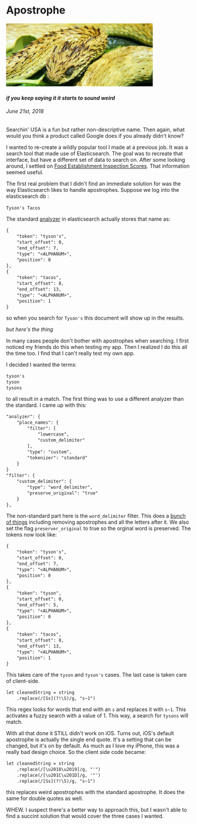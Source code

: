 # Apostrophe
![Atheris Hispida](img/Atheris_hispida.jpg)
#### _if you keep saying it it starts to sound weird_
###### *June 21st, 2018*

Searchin' USA is a fun but rather non-descriptive name. Then again, what would you think a product called Google does if you already didn't know?

I wanted to re-create a wildly popular tool I made at a previous job. It was a search tool that made use of Elasticsearch. The goal was to recreate that interface, but have a different set of data to search on. After some looking around, I settled on [Food Establishment Inspection Scores](https://data.austintexas.gov/Health-and-Community-Services/Food-Establishment-Inspection-Scores/ecmv-9xxi). That information seemed useful.

The first real problem that I didn't find an immediate solution for was the way Elasticsearch likes to handle apostrophes. Suppose we log into the elasticsearch db :

```Tyson's Tacos```

The standard [analyzer](https://www.elastic.co/guide/en/elasticsearch/reference/current/analysis-standard-analyzer.html) in elasticsearch actually stores that name as:

```
{
    "token": "tyson's",
    "start_offset": 0,
    "end_offset": 7,
    "type": "<ALPHANUM>",
    "position": 0
},
{
    "token": "tacos",
    "start_offset": 8,
    "end_offset": 13,
    "type": "<ALPHANUM>",
    "position": 1
}
```

so when you search for ```Tyson's``` this document will show up in the results.

_but here's the thing_

In many cases people don't bother with apostrophes when searching. I first noticed my friends do this when testing my app. Then I realized I do this all the time too. I find that I can't really test my own app.

I decided I wanted the terms:

```
tyson's
tyson
tysons
```

to all result in a match. The first thing was to use a different analyzer than the standard. I came up with this:

```
"analyzer": {
    "place_names": {
        "filter": [
            "lowercase",
            "custom_delimiter"
        ],
        "type": "custom",
        "tokenizer": "standard"
    }
}
"filter": {
    "custom_delimiter": {
        "type": "word_delimiter",
        "preserve_original": "true"
    }
},
```

The non-standard part here is the ```word_delimiter``` filter. This does a [bunch of things](https://www.elastic.co/guide/en/elasticsearch/reference/current/analysis-word-delimiter-tokenfilter.html) including removing apostrophes and all the letters after it. We also set the flag ```preserver_original``` to true so the orginal word is preserved. The tokens now look like:

```
{
    "token": "tyson's",
    "start_offset": 0,
    "end_offset": 7,
    "type": "<ALPHANUM>",
    "position": 0
},
{
    "token": "tyson",
    "start_offset": 0,
    "end_offset": 5,
    "type": "<ALPHANUM>",
    "position": 0
},
{
    "token": "tacos",
    "start_offset": 8,
    "end_offset": 13,
    "type": "<ALPHANUM>",
    "position": 1
}
```

This takes care of the ```tyson``` and ```tyson's``` cases. The last case is taken care of client-side.

```
let cleanedString = string
    .replace(/[Ss](?!\S)/g, "s~1")
```

This regex looks for words that end with an ```s``` and replaces it with ```s~1```. This activates a fuzzy search with a value of 1. This way, a search for ```tysons``` will match.

With all that done it STILL didn't work on iOS. Turns out, iOS's default apostrophe is actually the single end quote. It's a setting that can be changed, but it's on by default. As much as I love my iPhone, this was a really bad design choice. So the client side code became:

```
let cleanedString = string
    .replace(/[\u2018\u2019]/g, "'")
    .replace(/[\u201C\u201D]/g, '"')
    .replace(/[Ss](?!\S)/g, "s~1")
```

this replaces weird apostrophes with the standard apostrophe. It does the same for double quotes as well.

WHEW. I suspect there's a better way to approach this, but I wasn't able to find a succint solution that would cover the three cases I wanted.
